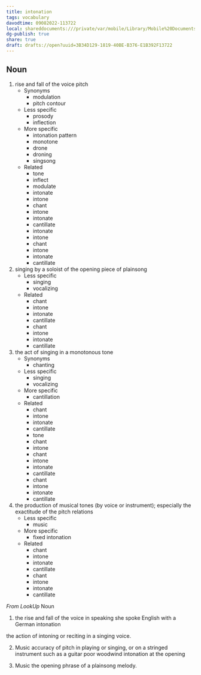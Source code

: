 ```yaml
---
title: intonation
tags: vocabulary
davodtime: 09082022-113722
local: shareddocuments:///private/var/mobile/Library/Mobile%20Documents/iCloud~md~obsidian/Documents/OBSHIDDIAN/drafts/3B34D129-1819-40BE-B376-E1B392F13722.md
dg-publish: true
share: true
draft: drafts://open?uuid=3B34D129-1819-40BE-B376-E1B392F13722
---
```



## Noun

1. rise and fall of the voice pitch
	- Synonyms
		- modulation
		- pitch contour
	- Less specific
		- prosody
		- inflection
	- More specific
		- intonation pattern
		- monotone
		- drone
		- droning
		- singsong
	- Related
		- tone
		- inflect
		- modulate
		- intonate
		- intone
		- chant
		- intone
		- intonate
		- cantillate
		- intonate
		- intone
		- chant
		- intone
		- intonate
		- cantillate
2. singing by a soloist of the opening piece of plainsong
	- Less specific
		- singing
		- vocalizing
	- Related
		- chant
		- intone
		- intonate
		- cantillate
		- chant
		- intone
		- intonate
		- cantillate
3. the act of singing in a monotonous tone
	- Synonyms
		- chanting
	- Less specific
		- singing
		- vocalizing
	- More specific
		- cantillation
	- Related
		- chant
		- intone
		- intonate
		- cantillate
		- tone
		- chant
		- intone
		- chant
		- intone
		- intonate
		- cantillate
		- chant
		- intone
		- intonate
		- cantillate
4. the production of musical tones (by voice or instrument); especially the exactitude of the pitch relations
	- Less specific
		- music
	- More specific
		- fixed intonation
	- Related
		- chant
		- intone
		- intonate
		- cantillate
		- chant
		- intone
		- intonate
		- cantillate

*From LookUp*
Noun
1.	the rise and fall of the voice in speaking
she spoke English with a German intonation

the action of intoning or reciting in a singing voice.

2.	Music accuracy of pitch in playing or singing, or on a stringed instrument such as a guitar
poor woodwind intonation at the opening

3.	Music the opening phrase of a plainsong melody.